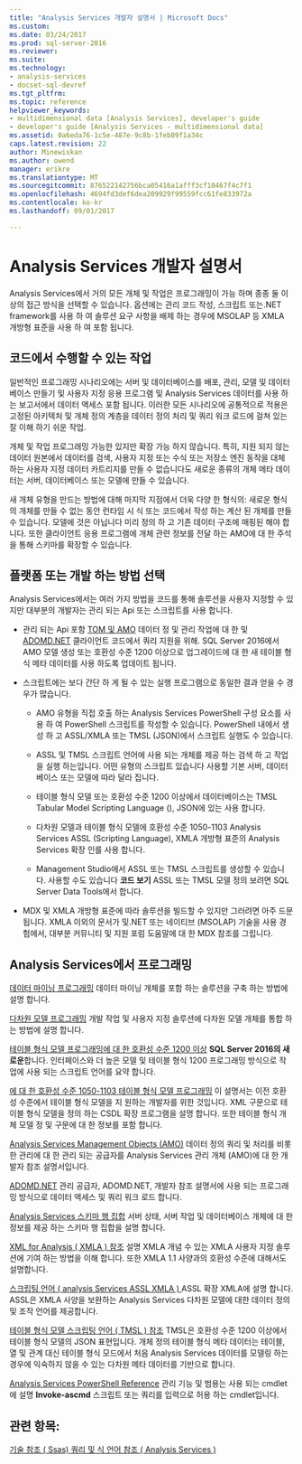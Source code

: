 ```yaml
---
title: "Analysis Services 개발자 설명서 | Microsoft Docs"
ms.custom: 
ms.date: 03/24/2017
ms.prod: sql-server-2016
ms.reviewer: 
ms.suite: 
ms.technology:
- analysis-services
- docset-sql-devref
ms.tgt_pltfrm: 
ms.topic: reference
helpviewer_keywords:
- multidimensional data [Analysis Services], developer's guide
- developer's guide [Analysis Services - multidimensional data]
ms.assetid: 0a6eda76-1c5e-487e-9c8b-1feb09f1a34c
caps.latest.revision: 22
author: Minewiskan
ms.author: owend
manager: erikre
ms.translationtype: MT
ms.sourcegitcommit: 876522142756bca05416a1afff3cf10467f4c7f1
ms.openlocfilehash: 4694fd3def6dea209929f99559fcc61fe833972a
ms.contentlocale: ko-kr
ms.lasthandoff: 09/01/2017

---
```

# <a name="analysis-services-developer-documentation"></a>Analysis Services 개발자 설명서
Analysis Services에서 거의 모든 개체 및 작업은 프로그래밍이 가능 하며 종종 둘 이상의 접근 방식을 선택할 수 있습니다.  옵션에는 관리 코드 작성, 스크립트 또는.NET framework를 사용 하 여 솔루션 요구 사항을 배제 하는 경우에 MSOLAP 등 XMLA 개방형 표준을 사용 하 여 포함 됩니다.

## <a name="what-you-can-accomplish-in-code"></a>코드에서 수행할 수 있는 작업
일반적인 프로그래밍 시나리오에는 서버 및 데이터베이스를 배포, 관리, 모델 및 데이터베이스 만들기 및 사용자 지정 응용 프로그램 및 Analysis Services 데이터를 사용 하는 보고서에서 데이터 액세스 포함 됩니다. 이러한 모든 시나리오에 공통적으로 적용은 고정된 아키텍처 및 개체 정의 계층을 데이터 정의 처리 및 쿼리 워크 로드에 걸쳐 있는 잘 이해 하기 쉬운 작업.

개체 및 작업 프로그래밍 가능한 있지만 확장 가능 하지 않습니다. 특히, 지원 되지 않는 데이터 원본에서 데이터를 검색, 사용자 지정 또는 수식 또는 저장소 엔진 동작을 대체 하는 사용자 지정 데이터 카트리지를 만들 수 없습니다도 새로운 종류의 개체 메타 데이터는 서버, 데이터베이스 또는 모델에 만들 수 있습니다.

새 개체 유형을 만드는 방법에 대해 마지막 지점에서 더욱 다양 한 형식의: 새로운 형식의 개체를 만들 수 없는 동안 런타임 시 식 또는 코드에서 작성 하는 계산 된 개체를 만들 수 있습니다. 모델에 것은 아닙니다 미리 정의 하 고 기존 데이터 구조에 매핑된 해야 합니다. 또한 클라이언트 응용 프로그램에 개체 관련 정보를 전달 하는 AMO에 대 한 주석을 통해 스키마를 확장할 수 있습니다.

## <a name="choose-a-platform-or-approach-to-development"></a>플랫폼 또는 개발 하는 방법 선택
Analysis Services에서는 여러 가지 방법을 코드를 통해 솔루션을 사용자 지정할 수 있지만 대부분의 개발자는 관리 되는 Api 또는 스크립트를 사용 합니다.

- 관리 되는 Api 포함 [TOM 및 AMO](http://msdn.microsoft.com/library/mt436122.aspx) 데이터 정 및 관리 작업에 대 한 및 [ADOMD.NET](http://msdn.microsoft.com/library/mt465769.aspx) 클라이언트 코드에서 쿼리 지원을 위해. SQL Server 2016에서 AMO 모델 생성 또는 호환성 수준 1200 이상으로 업그레이드에 대 한 새 테이블 형식 메타 데이터를 사용 하도록 업데이트 됩니다.

- 스크립트에는 보다 간단 하 게 될 수 있는 실행 프로그램으로 동일한 결과 얻을 수 경우가 많습니다.

  - AMO 유형을 직접 호출 하는 Analysis Services PowerShell 구성 요소를 사용 하 여 PowerShell 스크립트를 작성할 수 있습니다. PowerShell 내에서 생성 하 고 ASSL/XMLA 또는 TMSL (JSON)에서 스크립트 실행도 수 있습니다.

  - ASSL 및 TMSL 스크립트 언어에 사용 되는 개체를 제공 하는 검색 하 고 작업을 실행 하는입니다. 어떤 유형의 스크립트 있습니다 사용할 기본 서버, 데이터베이스 또는 모델에 따라 달라 집니다.

  - 테이블 형식 모델 또는 호환성 수준 1200 이상에서 데이터베이스는 TMSL Tabular Model Scripting Language (), JSON에 있는 사용 합니다.

  - 다차원 모델과 테이블 형식 모델에 호환성 수준 1050-1103 Analysis Services ASSL (Scripting Language), XMLA 개방형 표준의 Analysis Services 확장 인를 사용 합니다.

  - Management Studio에서 ASSL 또는 TMSL 스크립트를 생성할 수 있습니다. 사용할 수도 있습니다 **코드 보기** ASSL 또는 TMSL 모델 정의 보려면 SQL Server Data Tools에서 합니다.

- MDX 및 XMLA 개방형 표준에 따라 솔루션을 빌드할 수 있지만 그러려면 아주 드문 됩니다. XMLA 이외의 문서가 및.NET 또는 네이티브 (MSOLAP) 기술을 사용 경험에서, 대부분 커뮤니티 및 지원 포럼 도움말에 대 한 MDX 참조를 그립니다.

## <a name="programming-in-analysis-services"></a>Analysis Services에서 프로그래밍
[데이터 마이닝 프로그래밍](../analysis-services/data-mining-programming.md) 데이터 마이닝 개체를 포함 하는 솔루션을 구축 하는 방법에 설명 합니다.

[다차원 모델 프로그래밍](../analysis-services/multidimensional-models/multidimensional-model-programming.md) 개발 작업 및 사용자 지정 솔루션에 다차원 모델 개체를 통합 하는 방법에 설명 합니다.

[테이블 형식 모델 프로그래밍에 대 한 호환성 수준 1200 이상](../analysis-services/tabular-model-programming-compatibility-level-1200/tabular-model-programming-for-compatibility-level-1200.md)
**SQL Server 2016의 새로운**합니다.  인터페이스와 더 높은 모델 및 테이블 형식 1200 프로그래밍 방식으로 작업에 사용 되는 스크립트 언어를 요약 합니다.

[에 대 한 호환성 수준 1050-1103 테이블 형식 모델 프로그래밍](../analysis-services/tabular-model-programming-compatibility-levels-1050-1103/tabular-model-programming-for-compatibility-levels-1050-through-1103.md) 이 설명서는 이전 호환성 수준에서 테이블 형식 모델을 지 원하는 개발자를 위한 것입니다. XML 구문으로 테이블 형식 모델을 정의 하는 CSDL 확장 프로그램을 설명 합니다. 또한 테이블 형식 개체 모델 정 및 구문에 대 한 정보를 포함 합니다.

[Analysis Services Management Objects (AMO)](https://msdn.microsoft.com/library/mt436122.aspx) 데이터 정의 쿼리 및 처리를 비롯 한 관리에 대 한 관리 되는 공급자를 Analysis Services 관리 개체 (AMO)에 대 한 개발자 참조 설명서입니다.

[ADOMD.NET](http://msdn.microsoft.com/library/mt465769.aspx) 관리 공급자, ADOMD.NET, 개발자 참조 설명서에 사용 되는 프로그래밍 방식으로 데이터 액세스 및 쿼리 워크 로드 합니다.

[Analysis Services 스키마 행 집합](../analysis-services/schema-rowsets/analysis-services-schema-rowsets.md) 서버 상태, 서버 작업 및 데이터베이스 개체에 대 한 정보를 제공 하는 스키마 행 집합을 설명 합니다.

[XML for Analysis &#40; XMLA &#41; 참조](../analysis-services/xmla/xml-for-analysis-xmla-reference.md) 설명 XMLA 개념 수 있는 XMLA 사용자 지정 솔루션에 기여 하는 방법을 이해 합니다. 또한 XMLA 1.1 사양과의 호환성 수준에 대해서도 설명합니다.

[스크립팅 언어 &#40; analysis Services ASSL XMLA &#41; ](../analysis-services/scripting/analysis-services-scripting-language-assl-for-xmla.md) ASSL 확장 XMLA에 설명 합니다. ASSL은 XMLA 사양을 보완하는 Analysis Services 다차원 모델에 대한 데이터 정의 및 조작 언어를 제공합니다.

[테이블 형식 모델 스크립팅 언어 &#40; TMSL &#41; 참조](../analysis-services/tabular-model-scripting-language-tmsl-reference.md) TMSL은 호환성 수준 1200 이상에서 테이블 형식 모델의 JSON 표현입니다. 개체 정의 테이블 형식 메타 데이터는 테이블, 열 및 관계 대신 테이블 형식 모드에서 처음 Analysis Services 데이터를 모델링 하는 경우에 익숙하지 않을 수 있는 다차원 메타 데이터를 기반으로 합니다.

[Analysis Services PowerShell Reference](../analysis-services/powershell/analysis-services-powershell-reference.md) 관리 기능 및 범용는 사용 되는 cmdlet에 설명 **Invoke-ascmd** 스크립트 또는 쿼리를 입력으로 허용 하는 cmdlet입니다.

## <a name="see-also"></a>관련 항목:
[기술 참조 &#40; Ssas&#41; ](../analysis-services/powershell/technical-reference-ssas.md) 
 [쿼리 및 식 언어 참조 &#40; Analysis Services &#41;](http://msdn.microsoft.com/library/gg492188.aspx)

